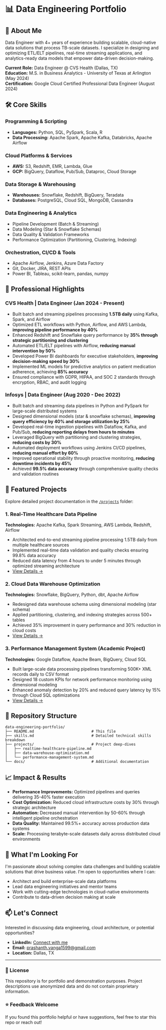 # 📊 Data Engineering Portfolio

## 👋 About Me

Data Engineer with 4+ years of experience building scalable, cloud-native data solutions that process TB-scale datasets. I specialize in designing and optimizing ETL/ELT pipelines, real-time streaming applications, and analytics-ready data models that empower data-driven decision-making.

**Current Role:** Data Engineer @ CVS Health (Dallas, TX)  
**Education:** M.S. in Business Analytics - University of Texas at Arlington (May 2024)  
**Certification:** Google Cloud Certified Professional Data Engineer (August 2024)

## 🛠️ Core Skills

### Programming & Scripting
- **Languages:** Python, SQL, PySpark, Scala, R
- **Data Processing:** Apache Spark, Apache Kafka, Databricks, Apache Airflow

### Cloud Platforms & Services
- **AWS:** S3, Redshift, EMR, Lambda, Glue
- **GCP:** BigQuery, Dataflow, Pub/Sub, Dataproc, Cloud Storage

### Data Storage & Warehousing
- **Warehouses:** Snowflake, Redshift, BigQuery, Teradata
- **Databases:** PostgreSQL, Cloud SQL, MongoDB, Cassandra

### Data Engineering & Analytics
- Pipeline Development (Batch & Streaming)
- Data Modeling (Star & Snowflake Schemas)
- Data Quality & Validation Frameworks
- Performance Optimization (Partitioning, Clustering, Indexing)

### Orchestration, CI/CD & Tools
- Apache Airflow, Jenkins, Azure Data Factory
- Git, Docker, JIRA, REST APIs
- Power BI, Tableau, scikit-learn, pandas, numpy

## 💼 Professional Highlights

### CVS Health | Data Engineer (Jan 2024 - Present)
- Built batch and streaming pipelines processing **1.5TB daily** using Kafka, Spark, and Airflow
- Optimized ETL workflows with Python, Airflow, and AWS Lambda, **improving pipeline performance by 40%**
- Enhanced Redshift and Snowflake query performance by **35% through strategic partitioning and clustering**
- Automated ETL/ELT pipelines with Airflow, **reducing manual intervention by 50%**
- Developed Power BI dashboards for executive stakeholders, **improving decision-making speed by 30%**
- Implemented ML models for predictive analytics on patient medication adherence, achieving **85% accuracy**
- Ensured compliance with GDPR, HIPAA, and SOC 2 standards through encryption, RBAC, and audit logging

### Infosys | Data Engineer (Aug 2020 - Dec 2022)
- Built batch and streaming data pipelines in Python and PySpark for large-scale distributed systems
- Designed dimensional models (star & snowflake schemas), **improving query efficiency by 40% and storage utilization by 25%**
- Developed real-time ingestion pipelines with Dataflow, Kafka, and Pub/Sub, **reducing reporting delays from hours to minutes**
- Leveraged BigQuery with partitioning and clustering strategies, **reducing costs by 30%**
- Automated deployment workflows using Jenkins CI/CD pipelines, **reducing manual effort by 60%**
- Improved operational stability through proactive monitoring, **reducing downtime incidents by 45%**
- Achieved **99.5% data accuracy** through comprehensive quality checks and validation routines

## 🚀 Featured Projects

Explore detailed project documentation in the [`/projects`](./projects) folder:

### 1. Real-Time Healthcare Data Pipeline
**Technologies:** Apache Kafka, Spark Streaming, AWS Lambda, Redshift, Airflow

- Architected end-to-end streaming pipeline processing 1.5TB daily from multiple healthcare sources
- Implemented real-time data validation and quality checks ensuring 99.8% data accuracy
- Reduced data latency from 4 hours to under 5 minutes through optimized streaming architecture
- [View Details →](./projects/realtime-healthcare-pipeline.md)

### 2. Cloud Data Warehouse Optimization
**Technologies:** Snowflake, BigQuery, Python, dbt, Apache Airflow

- Redesigned data warehouse schema using dimensional modeling (star schema)
- Applied partitioning, clustering, and indexing strategies across 500+ tables
- Achieved 35% improvement in query performance and 30% reduction in cloud costs
- [View Details →](./projects/data-warehouse-optimization.md)

### 3. Performance Management System (Academic Project)
**Technologies:** Google Dataflow, Apache Beam, BigQuery, Cloud SQL

- Built large-scale data processing pipelines transforming 500K+ XML records daily to CSV format
- Designed 18 custom KPIs for network performance monitoring using dimensional modeling
- Enhanced anomaly detection by 20% and reduced query latency by 15% through Cloud SQL optimizations
- [View Details →](./projects/performance-management-system.md)

## 📂 Repository Structure

```
data-engineering-portfolio/
├── README.md                          # This file
├── skills.md                          # Detailed technical skills breakdown
├── projects/                          # Project deep-dives
│   ├── realtime-healthcare-pipeline.md
│   ├── data-warehouse-optimization.md
│   └── performance-management-system.md
└── docs/                              # Additional documentation
```

## 📈 Impact & Results

- **Performance Improvements:** Optimized pipelines and queries delivering 35-40% faster execution
- **Cost Optimization:** Reduced cloud infrastructure costs by 30% through strategic architecture
- **Automation:** Decreased manual intervention by 50-60% through intelligent pipeline orchestration
- **Data Quality:** Maintained 99.5%+ accuracy across production data systems
- **Scale:** Processing terabyte-scale datasets daily across distributed cloud environments

## 🎯 What I'm Looking For

I'm passionate about solving complex data challenges and building scalable solutions that drive business value. I'm open to opportunities where I can:

- Architect and build enterprise-scale data platforms
- Lead data engineering initiatives and mentor teams
- Work with cutting-edge technologies in cloud-native environments
- Contribute to data-driven decision making at scale

## 📫 Let's Connect

Interested in discussing data engineering, cloud architecture, or potential opportunities?

- **LinkedIn:** [Connect with me](www.linkedin.com/in/prashanthvanga)
- **Email:** prashanth.vanga1599@gmail.com
- **Location:** Dallas, TX

---

### 📄 License

This repository is for portfolio and demonstration purposes. Project descriptions use anonymized data and do not contain proprietary information.

### ⭐ Feedback Welcome

If you found this portfolio helpful or have suggestions, feel free to star this repo or reach out!
